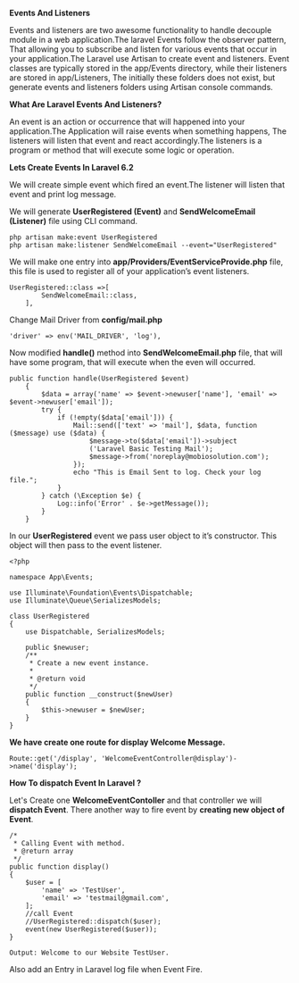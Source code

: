 **Events And Listeners**

Events and listeners are two awesome functionality to handle decouple module in a web application.The laravel Events follow the observer pattern, 
That allowing you to subscribe and listen for various events that occur in your application.The Laravel use Artisan to create event and listeners.
Event classes are typically stored in the app/Events directory, while their listeners are stored in app/Listeners, The initially these folders does 
not exist, but generate events and listeners folders using Artisan console commands.

**What Are Laravel Events And Listeners?**

An event is an action or occurrence that will happened into your application.The Application will raise events when something happens, 
The listeners will listen that event and react accordingly.The listeners is a program or method that will execute some logic or operation.

**Lets Create Events In Laravel 6.2**

We will create simple event which fired an event.The listener will listen that event and print log message.

We will generate **UserRegistered (Event)** and **SendWelcomeEmail (Listener)** file using CLI command.

    php artisan make:event UserRegistered
    php artisan make:listener SendWelcomeEmail --event="UserRegistered"

We will make one entry into **app/Providers/EventServiceProvide.php** file, this file is used to register all of your application’s event listeners.

    UserRegistered::class =>[
            SendWelcomeEmail::class,
        ],

Change Mail Driver from **config/mail.php**

    'driver' => env('MAIL_DRIVER', 'log'),
        
Now modified **handle()** method into **SendWelcomeEmail.php** file, that will have some program, that will execute when the even will occurred.

    public function handle(UserRegistered $event)
        {
            $data = array('name' => $event->newuser['name'], 'email' => $event->newuser['email']);
            try {
                if (!empty($data['email'])) {
                    Mail::send(['text' => 'mail'], $data, function ($message) use ($data) {
                        $message->to($data['email'])->subject
                        ('Laravel Basic Testing Mail');
                        $message->from('noreplay@mobiosolution.com');
                    });
                    echo "This is Email Sent to log. Check your log file.";
                }
            } catch (\Exception $e) {
                Log::info('Error' . $e->getMessage());
            }
        }

In our **UserRegistered** event we pass user object to it’s constructor. This object will then pass to the event listener.

    <?php

    namespace App\Events;

    use Illuminate\Foundation\Events\Dispatchable;
    use Illuminate\Queue\SerializesModels;

    class UserRegistered
    {
        use Dispatchable, SerializesModels;
    
        public $newuser;
        /**
         * Create a new event instance.
         *
         * @return void
         */
        public function __construct($newUser)
        {
            $this->newuser = $newUser;
        }
    }

**We have create one route for display Welcome Message.**

    Route::get('/display', 'WelcomeEventController@display')->name('display');

**How To dispatch Event In Laravel ?**

Let's Create one **WelcomeEventContoller** and that controller we will **dispatch Event**.
There another way to fire event by **creating new object of Event**.

    /*
     * Calling Event with method.
     * @return array
     */
    public function display()
    {
        $user = [
            'name' => 'TestUser',
            'email' => 'testmail@gmail.com',
        ];
        //call Event
        //UserRegistered::dispatch($user);
        event(new UserRegistered($user));
    }

    Output: Welcome to our Website TestUser.

Also add an Entry in Laravel log file when Event Fire.
